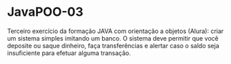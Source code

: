 # JavaPOO-03

Terceiro exercício da formação JAVA com orientação a objetos (Alura): criar um sistema simples imitando um banco. O sistema deve permitir que você deposite ou saque dinheiro, faça transferências e alertar caso o saldo seja insuficiente para efetuar alguma transação.
